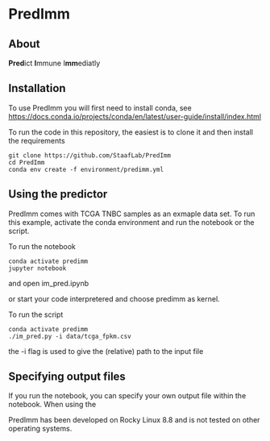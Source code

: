 # PredImm

## About

 **Pred**ict **I**mmune I**mm**ediatly

 

 ## Installation

To use PredImm you will first need to install conda, see https://docs.conda.io/projects/conda/en/latest/user-guide/install/index.html

To run the code in this repository, the easiest is to clone it and then install the requirements

```
git clone https://github.com/StaafLab/PredImm
cd PredImm
conda env create -f environment/predimm.yml
```

## Using the predictor

PredImm comes with TCGA TNBC samples as an exmaple data set. To run this example, activate the conda environment and run the notebook or the script.

To run the notebook
```
conda activate predimm
jupyter notebook
```
and open im_pred.ipynb

or start your code interpretered and choose predimm as kernel. 

To run the script

```
conda activate predimm
./im_pred.py -i data/tcga_fpkm.csv
```
the -i flag is used to give the (relative) path to the input file

## Specifying output files

If you run the notebook, you can specify your own output file within the notebook. 
When using the 




PredImm has been developed on Rocky Linux 8.8 and is not tested on other operating systems.

